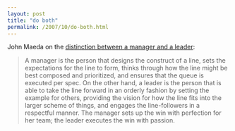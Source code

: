 ```yaml
---
layout: post
title: "do both"
permalink: /2007/10/do-both.html
---
```


John Maeda on the [distinction between a manager and a leader](http://weblogs.media.mit.edu/SIMPLICITY/archives/000463.html):

> A manager is the person that designs the construct of a line, sets the expectations for the line to form, thinks through how the line might be best composed and prioritized, and ensures that the queue is executed per spec. On the other hand, a leader is the person that is able to take the line forward in an orderly fashion by setting the example for others, providing the vision for how the line fits into the larger scheme of things, and engages the line-followers in a respectful manner. The manager sets up the win with perfection for her team; the leader executes the win with passion.
